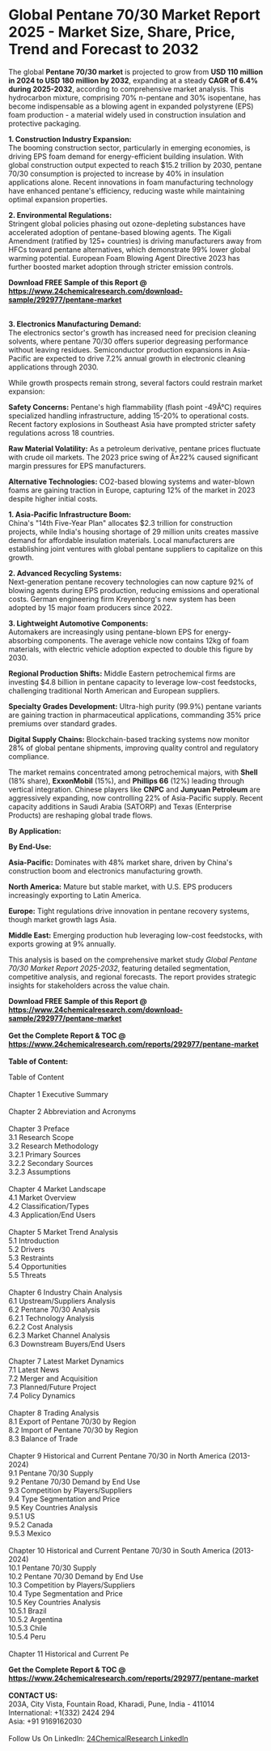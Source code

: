 <h1>Global Pentane 70/30 Market Report 2025 - Market Size, Share, Price, Trend and Forecast to 2032</h1><p>The global <strong>Pentane 70/30 market</strong> is projected to grow from <strong>USD 110 million in 2024 to USD 180 million by 2032</strong>, expanding at a steady <strong>CAGR of 6.4% during 2025-2032</strong>, according to comprehensive market analysis. This hydrocarbon mixture, comprising 70% n-pentane and 30% isopentane, has become indispensable as a blowing agent in expanded polystyrene (EPS) foam production - a material widely used in construction insulation and protective packaging.</p><p><strong>1. Construction Industry Expansion:</strong><br>
The booming construction sector, particularly in emerging economies, is driving EPS foam demand for energy-efficient building insulation. With global construction output expected to reach $15.2 trillion by 2030, pentane 70/30 consumption is projected to increase by 40% in insulation applications alone. Recent innovations in foam manufacturing technology have enhanced pentane's efficiency, reducing waste while maintaining optimal expansion properties.</p><p><strong>2. Environmental Regulations:</strong><br>
Stringent global policies phasing out ozone-depleting substances have accelerated adoption of pentane-based blowing agents. The Kigali Amendment (ratified by 125+ countries) is driving manufacturers away from HFCs toward pentane alternatives, which demonstrate 99% lower global warming potential. European Foam Blowing Agent Directive 2023 has further boosted market adoption through stricter emission controls.</p><div><b>Download FREE Sample of this Report @ 
            <a href="https://www.24chemicalresearch.com/download-sample/292977/pentane-market">
            https://www.24chemicalresearch.com/download-sample/292977/pentane-market</a></b></div><br><p><strong>3. Electronics Manufacturing Demand:</strong><br>
The electronics sector's growth has increased need for precision cleaning solvents, where pentane 70/30 offers superior degreasing performance without leaving residues. Semiconductor production expansions in Asia-Pacific are expected to drive 7.2% annual growth in electronic cleaning applications through 2030.</p><p>While growth prospects remain strong, several factors could restrain market expansion:</p><p><strong>Safety Concerns:</strong> Pentane's high flammability (flash point -49Â°C) requires specialized handling infrastructure, adding 15-20% to operational costs. Recent factory explosions in Southeast Asia have prompted stricter safety regulations across 18 countries.</p><p><strong>Raw Material Volatility:</strong> As a petroleum derivative, pentane prices fluctuate with crude oil markets. The 2023 price swing of Â±22% caused significant margin pressures for EPS manufacturers.</p><p><strong>Alternative Technologies:</strong> CO2-based blowing systems and water-blown foams are gaining traction in Europe, capturing 12% of the market in 2023 despite higher initial costs.</p><p><strong>1. Asia-Pacific Infrastructure Boom:</strong><br>
China's "14th Five-Year Plan" allocates $2.3 trillion for construction projects, while India's housing shortage of 29 million units creates massive demand for affordable insulation materials. Local manufacturers are establishing joint ventures with global pentane suppliers to capitalize on this growth.</p><p><strong>2. Advanced Recycling Systems:</strong><br>
Next-generation pentane recovery technologies can now capture 92% of blowing agents during EPS production, reducing emissions and operational costs. German engineering firm Kreyenborg's new system has been adopted by 15 major foam producers since 2022.</p><p><strong>3. Lightweight Automotive Components:</strong><br>
Automakers are increasingly using pentane-blown EPS for energy-absorbing components. The average vehicle now contains 12kg of foam materials, with electric vehicle adoption expected to double this figure by 2030.</p><p><strong>Regional Production Shifts:</strong> Middle Eastern petrochemical firms are investing $4.8 billion in pentane capacity to leverage low-cost feedstocks, challenging traditional North American and European suppliers.</p><p><strong>Specialty Grades Development:</strong> Ultra-high purity (99.9%) pentane variants are gaining traction in pharmaceutical applications, commanding 35% price premiums over standard grades.</p><p><strong>Digital Supply Chains:</strong> Blockchain-based tracking systems now monitor 28% of global pentane shipments, improving quality control and regulatory compliance.</p><p>The market remains concentrated among petrochemical majors, with <strong>Shell</strong> (18% share), <strong>ExxonMobil</strong> (15%), and <strong>Phillips 66</strong> (12%) leading through vertical integration. Chinese players like <strong>CNPC</strong> and <strong>Junyuan Petroleum</strong> are aggressively expanding, now controlling 22% of Asia-Pacific supply. Recent capacity additions in Saudi Arabia (SATORP) and Texas (Enterprise Products) are reshaping global trade flows.</p><p><strong>By Application:</strong></p><p><strong>By End-Use:</strong></p><p><strong>Asia-Pacific:</strong> Dominates with 48% market share, driven by China's construction boom and electronics manufacturing growth.</p><p><strong>North America:</strong> Mature but stable market, with U.S. EPS producers increasingly exporting to Latin America.</p><p><strong>Europe:</strong> Tight regulations drive innovation in pentane recovery systems, though market growth lags Asia.</p><p><strong>Middle East:</strong> Emerging production hub leveraging low-cost feedstocks, with exports growing at 9% annually.</p><p>This analysis is based on the comprehensive market study <em>Global Pentane 70/30 Market Report 2025-2032</em>, featuring detailed segmentation, competitive analysis, and regional forecasts. The report provides strategic insights for stakeholders across the value chain.</p><div><b>Download FREE Sample of this Report @ 
            <a href="https://www.24chemicalresearch.com/download-sample/292977/pentane-market">
            https://www.24chemicalresearch.com/download-sample/292977/pentane-market</a></b></div><br><div><b>Get the Complete Report & TOC @ 
            <a href="https://www.24chemicalresearch.com/reports/292977/pentane-market">
            https://www.24chemicalresearch.com/reports/292977/pentane-market</a></b></div><br>
            <b>Table of Content:</b><p>Table of Content<br />
<br />
Chapter 1 Executive Summary<br />
<br />
Chapter 2 Abbreviation and Acronyms<br />
<br />
Chapter 3 Preface<br />
3.1 Research Scope<br />
3.2 Research Methodology<br />
  3.2.1 Primary Sources<br />
  3.2.2 Secondary Sources<br />
  3.2.3 Assumptions<br />
		<br />
Chapter 4 Market Landscape<br />
4.1 Market Overview<br />
4.2 Classification/Types<br />
4.3 Application/End Users<br />
<br />
Chapter 5 Market Trend Analysis <br />
5.1 Introduction<br />
5.2 Drivers<br />
5.3 Restraints<br />
5.4 Opportunities<br />
5.5 Threats<br />
<br />
Chapter 6 Industry Chain Analysis<br />
6.1 Upstream/Suppliers Analysis<br />
6.2 Pentane 70/30 Analysis<br />
  6.2.1 Technology Analysis<br />
  6.2.2 Cost Analysis<br />
  6.2.3 Market Channel Analysis<br />
6.3 Downstream Buyers/End Users<br />
<br />
Chapter 7 Latest Market Dynamics<br />
7.1 Latest News<br />
7.2 Merger and Acquisition<br />
7.3 Planned/Future Project<br />
7.4 Policy Dynamics<br />
<br />
Chapter 8 Trading Analysis<br />
8.1 Export of Pentane 70/30 by Region<br />
8.2 Import of Pentane 70/30 by Region<br />
8.3 Balance of Trade<br />
<br />
Chapter 9 Historical and Current Pentane 70/30 in North America (2013-2024)<br />
9.1 Pentane 70/30 Supply <br />
9.2 Pentane 70/30 Demand by End Use<br />
9.3 Competition by Players/Suppliers<br />
9.4 Type Segmentation and Price<br />
9.5 Key Countries Analysis<br />
  9.5.1 US<br />
  9.5.2 Canada<br />
  9.5.3 Mexico<br />
<br />
Chapter 10 Historical and Current Pentane 70/30 in South America (2013-2024)<br />
10.1 Pentane 70/30 Supply <br />
10.2 Pentane 70/30 Demand by End Use<br />
10.3 Competition by Players/Suppliers<br />
10.4 Type Segmentation and Price<br />
10.5 Key Countries Analysis<br />
  10.5.1 Brazil<br />
  10.5.2 Argentina<br />
  10.5.3 Chile<br />
  10.5.4 Peru<br />
<br />
Chapter 11 Historical and Current Pe</p><div><b>Get the Complete Report & TOC @ 
            <a href="https://www.24chemicalresearch.com/reports/292977/pentane-market">
            https://www.24chemicalresearch.com/reports/292977/pentane-market</a></b></div><br><b>CONTACT US:</b><br>
            203A, City Vista, Fountain Road, Kharadi, Pune, India - 411014<br>
            International: +1(332) 2424 294<br>
            Asia: +91 9169162030 <br><br>
            Follow Us On LinkedIn: <a href="https://www.linkedin.com/company/24chemicalresearch/">24ChemicalResearch LinkedIn</a>